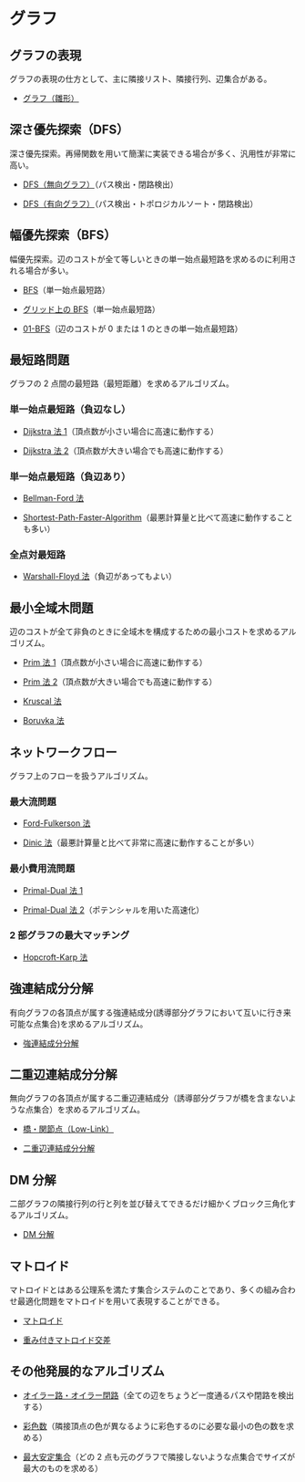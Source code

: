 # グラフ

## グラフの表現

グラフの表現の仕方として、主に隣接リスト、隣接行列、辺集合がある。

- [グラフ（雛形）](Graph_Template.hpp)

## 深さ優先探索（DFS）

深さ優先探索。再帰関数を用いて簡潔に実装できる場合が多く、汎用性が非常に高い。

- [DFS（無向グラフ）](DFS_Undirected.hpp)（パス検出・閉路検出）

- [DFS（有向グラフ）](DFS_Directed.hpp)（パス検出・トポロジカルソート・閉路検出）

## 幅優先探索（BFS）

幅優先探索。辺のコストが全て等しいときの単一始点最短路を求めるのに利用される場合が多い。

- [BFS](BFS.hpp)（単一始点最短路）

- [グリッド上の BFS](Grid_BFS.hpp)（単一始点最短路）

- [01-BFS](01-BFS.hpp)（辺のコストが 0 または 1 のときの単一始点最短路）

## 最短路問題

グラフの 2 点間の最短路（最短距離）を求めるアルゴリズム。

### 単一始点最短路（負辺なし）

- [Dijkstra 法 1](Dijkstra-1.hpp)（頂点数が小さい場合に高速に動作する）

- [Dijkstra 法 2](Dijkstra-2.hpp)（頂点数が大きい場合でも高速に動作する）

### 単一始点最短路（負辺あり）

- [Bellman-Ford 法](Bellman-Ford.hpp)

- [Shortest-Path-Faster-Algorithm](Shortest_Path_Fast_Algorithm.hpp)（最悪計算量と比べて高速に動作することも多い）

### 全点対最短路

- [Warshall-Floyd 法](Warshall-Floyd.hpp)（負辺があってもよい）

## 最小全域木問題

辺のコストが全て非負のときに全域木を構成するための最小コストを求めるアルゴリズム。

- [Prim 法 1](Prim-1.hpp)（頂点数が小さい場合に高速に動作する）

- [Prim 法 2](Prim-2.hpp)（頂点数が大きい場合でも高速に動作する）

- [Kruscal 法](Kruscal.hpp)

- [Boruvka 法](Boruvka.hpp)

## ネットワークフロー

グラフ上のフローを扱うアルゴリズム。

### 最大流問題

- [Ford-Fulkerson 法](Ford-Fulkerson.hpp)

- [Dinic 法](Dinic.hpp)（最悪計算量と比べて非常に高速に動作することが多い）

### 最小費用流問題

- [Primal-Dual 法 1](Primal-Dual-1.hpp)

- [Primal-Dual 法 2](Primal-Dual-2.hpp)（ポテンシャルを用いた高速化）

### 2 部グラフの最大マッチング

- [Hopcroft-Karp 法](Hopcroft-Karp.hpp)

## 強連結成分分解

有向グラフの各頂点が属する強連結成分(誘導部分グラフにおいて互いに行き来可能な点集合)を求めるアルゴリズム。

- [強連結成分分解](Strongly-Connected_Components.hpp)

## 二重辺連結成分分解

無向グラフの各頂点が属する二重辺連結成分（誘導部分グラフが橋を含まないような点集合）を求めるアルゴリズム。

- [橋・関節点（Low-Link）](Low_Link.hpp)

- [二重辺連結成分分解](Two-Edge-Connected_Components.hpp)

## DM 分解

二部グラフの隣接行列の行と列を並び替えてできるだけ細かくブロック三角化するアルゴリズム。

- [DM 分解](Dulmage-Mendelsohn_Decomposition.hpp)

## マトロイド

マトロイドとはある公理系を満たす集合システムのことであり、多くの組み合わせ最適化問題をマトロイドを用いて表現することができる。

- [マトロイド](Matroid.hpp)

- [重み付きマトロイド交差](Weighted_Matroid_Intersection.hpp)

## その他発展的なアルゴリズム

- [オイラー路・オイラー閉路](Eulerian_Trail.hpp)（全ての辺をちょうど一度通るパスや閉路を検出する）

- [彩色数](Choromatic_Number.hpp)（隣接頂点の色が異なるように彩色するのに必要な最小の色の数を求める）

- [最大安定集合](Maximum_Independent_Set.hpp)（どの 2 点も元のグラフで隣接しないような点集合でサイズが最大のものを求める）
